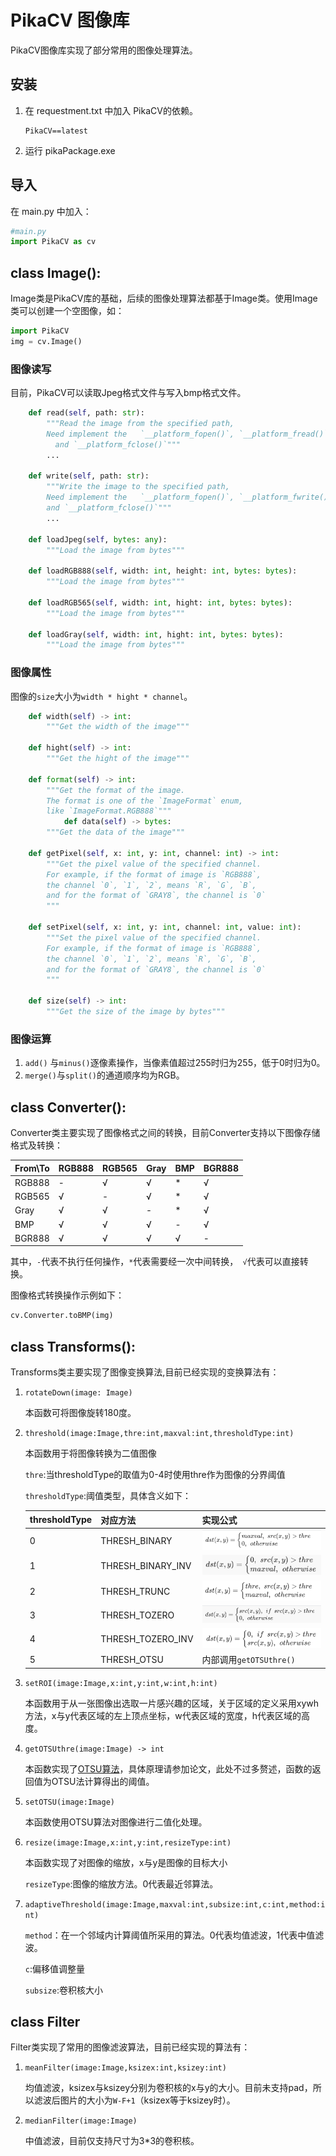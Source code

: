# PikaCV 图像库

PikaCV图像库实现了部分常用的图像处理算法。

## 安装

1. 在 requestment.txt 中加入 PikaCV的依赖。

   ```
   PikaCV==latest
   ```

2. 运行 pikaPackage.exe

## 导入

在 main.py 中加入：

```python
#main.py
import PikaCV as cv
```

## class Image():

Image类是PikaCV库的基础，后续的图像处理算法都基于Image类。使用Image类可以创建一个空图像，如：

```python
import PikaCV
img = cv.Image()
```

### 图像读写

目前，PikaCV可以读取Jpeg格式文件与写入bmp格式文件。

```python
    def read(self, path: str):
        """Read the image from the specified path, 
        Need implement the   `__platform_fopen()`, `__platform_fread()`
          and `__platform_fclose()`"""
        ...

    def write(self, path: str):
        """Write the image to the specified path, 
        Need implement the   `__platform_fopen()`, `__platform_fwrite()` 
        and `__platform_fclose()`"""
        ...

    def loadJpeg(self, bytes: any):
        """Load the image from bytes"""

    def loadRGB888(self, width: int, height: int, bytes: bytes):
        """Load the image from bytes"""

    def loadRGB565(self, width: int, hight: int, bytes: bytes):
        """Load the image from bytes"""

    def loadGray(self, width: int, hight: int, bytes: bytes):
        """Load the image from bytes"""
```

### 图像属性

图像的``size``大小为``width * hight * channel``。

```python
    def width(self) -> int:
        """Get the width of the image"""

    def hight(self) -> int:
        """Get the hight of the image"""

    def format(self) -> int:
        """Get the format of the image. 
        The format is one of the `ImageFormat` enum, 
        like `ImageFormat.RGB888`"""
            def data(self) -> bytes:
        """Get the data of the image"""

    def getPixel(self, x: int, y: int, channel: int) -> int:
        """Get the pixel value of the specified channel.
        For example, if the format of image is `RGB888`, 
        the channel `0`, `1`, `2`, means `R`, `G`, `B`, 
        and for the format of `GRAY8`, the channel is `0`
        """

    def setPixel(self, x: int, y: int, channel: int, value: int):
        """Set the pixel value of the specified channel.
        For example, if the format of image is `RGB888`, 
        the channel `0`, `1`, `2`, means `R`, `G`, `B`, 
        and for the format of `GRAY8`, the channel is `0`
        """

    def size(self) -> int:
        """Get the size of the image by bytes"""
```

### 图像运算

1. ``add()`` 与``minus()``逐像素操作，当像素值超过255时归为255，低于0时归为0。
2. ``merge()``与``split()``的通道顺序均为RGB。



## class Converter():

Converter类主要实现了图像格式之间的转换，目前Converter支持以下图像存储格式及转换：

| From\To | RGB888 | RGB565 | Gray | BMP  | BGR888 |
| ------- | ------ | ------ | ---- | ---- | ------ |
| RGB888  | -      | √      | √    | *    | √      |
| RGB565  | √      | -      | √    | *    | √      |
| Gray    | √      | √      | -    | *    | √      |
| BMP     | √      | √      | √    | -    | √      |
| BGR888  | √      | √      | √    | √    | -      |

其中，``-``代表不执行任何操作，``*``代表需要经一次中间转换，`` √``代表可以直接转换。

图像格式转换操作示例如下：

```python
cv.Converter.toBMP(img)
```

## class Transforms():

Transforms类主要实现了图像变换算法,目前已经实现的变换算法有：

1. ``rotateDown(image: Image)``

   本函数可将图像旋转180度。

2. ``threshold(image:Image,thre:int,maxval:int,thresholdType:int)``

   本函数用于将图像转换为二值图像

   ``thre``:当thresholdType的取值为0-4时使用thre作为图像的分界阈值

   ``thresholdType``:阈值类型，具体含义如下：

   | thresholdType | 对应方法          | 实现公式                  |
   | ------------- | ----------------- | ------------------------- |
   | 0             | THRESH_BINARY     | ![](./assets/thre1.png)   |
   | 1             | THRESH_BINARY_INV | ![](./assets/thre2.png)   |
   | 2             | THRESH_TRUNC      | ![](./assets/thre3.png)   |
   | 3             | THRESH_TOZERO     | ![](./assets/thre4.png)   |
   | 4             | THRESH_TOZERO_INV | ![](./assets/thre5.png)   |
   | 5             | THRESH_OTSU       | 内部调用``getOTSUthre()`` |

   

3. ``setROI(image:Image,x:int,y:int,w:int,h:int)``

   本函数用于从一张图像出选取一片感兴趣的区域，关于区域的定义采用xywh方法，x与y代表区域的左上顶点坐标，w代表区域的宽度，h代表区域的高度。

4. ``getOTSUthre(image:Image) -> int``

   本函数实现了[OTSU算法](https://u-aizu.ac.jp/course/bmclass/documents/otsu1979.pdf)，具体原理请参加论文，此处不过多赘述，函数的返回值为OTSU法计算得出的阈值。

5. ``setOTSU(image:Image)``

   本函数使用OTSU算法对图像进行二值化处理。

6. ``resize(image:Image,x:int,y:int,resizeType:int)``

   本函数实现了对图像的缩放，x与y是图像的目标大小

   ``resizeType``:图像的缩放方法。0代表最近邻算法。

7. ``adaptiveThreshold(image:Image,maxval:int,subsize:int,c:int,method:int)``

   ``method``：在一个邻域内计算阈值所采用的算法。0代表均值滤波，1代表中值滤波。

   ``c``:偏移值调整量

   ``subsize``:卷积核大小

## class Filter

Filter类实现了常用的图像滤波算法，目前已经实现的算法有：

1. ``meanFilter(image:Image,ksizex:int,ksizey:int)``

   均值滤波，ksizex与ksizey分别为卷积核的x与y的大小。目前未支持pad，所以滤波后图片的大小为``W-F+1``（ksizex等于ksizey时）。

2. ``medianFilter(image:Image)``

   中值滤波，目前仅支持尺寸为3*3的卷积核。

   
